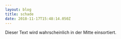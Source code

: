 ```yaml
---
layout: blog
title: schade
date: 2018-11-17T15:48:14.050Z
---
```

Dieser Text wird wahrscheinlich in der Mitte einsortiert.
